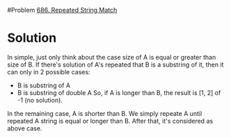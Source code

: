 #Problem
    [686. Repeated String Match](https://leetcode.com/contest/leetcode-weekly-contest-52/problems/repeated-string-match/)

# Solution
In simple, just only think about the case size of A is equal or greater than size of B.
If there's solution of A's repeated that B is a substring of it, then it can only in 2 possible cases:
- B is substring of A
- B is substring of double A
So, if A is longer than B, the result is [1, 2] of -1 (no solution).

In the remaining case, A is shorter than B. We simply repeate A until repeated A string is equal or longer than B. After that, it's considered as above case.
